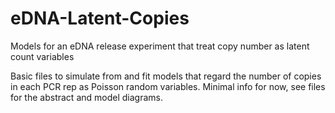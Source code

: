 # eDNA-Latent-Copies
Models for an eDNA release experiment that treat copy number as latent count variables


Basic files to simulate from and fit models that regard the number of copies in each PCR rep as Poisson random variables.
Minimal info for now, see files for the abstract and model diagrams.
